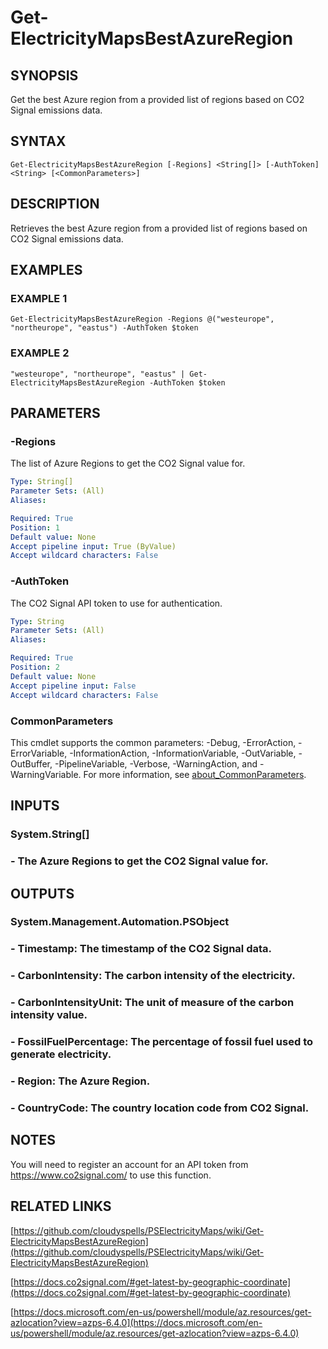 # Get-ElectricityMapsBestAzureRegion

## SYNOPSIS
Get the best Azure region from a provided list of regions based on CO2 Signal emissions data.

## SYNTAX

```
Get-ElectricityMapsBestAzureRegion [-Regions] <String[]> [-AuthToken] <String> [<CommonParameters>]
```

## DESCRIPTION
Retrieves the best Azure region from a provided list of regions based on CO2 Signal emissions data.

## EXAMPLES

### EXAMPLE 1
```
Get-ElectricityMapsBestAzureRegion -Regions @("westeurope", "northeurope", "eastus") -AuthToken $token
```

### EXAMPLE 2
```
"westeurope", "northeurope", "eastus" | Get-ElectricityMapsBestAzureRegion -AuthToken $token
```

## PARAMETERS

### -Regions
The list of Azure Regions to get the CO2 Signal value for.

```yaml
Type: String[]
Parameter Sets: (All)
Aliases:

Required: True
Position: 1
Default value: None
Accept pipeline input: True (ByValue)
Accept wildcard characters: False
```

### -AuthToken
The CO2 Signal API token to use for authentication.

```yaml
Type: String
Parameter Sets: (All)
Aliases:

Required: True
Position: 2
Default value: None
Accept pipeline input: False
Accept wildcard characters: False
```

### CommonParameters
This cmdlet supports the common parameters: -Debug, -ErrorAction, -ErrorVariable, -InformationAction, -InformationVariable, -OutVariable, -OutBuffer, -PipelineVariable, -Verbose, -WarningAction, and -WarningVariable. For more information, see [about_CommonParameters](http://go.microsoft.com/fwlink/?LinkID=113216).

## INPUTS

### System.String[]
### - The Azure Regions to get the CO2 Signal value for.
## OUTPUTS

### System.Management.Automation.PSObject
### - Timestamp: The timestamp of the CO2 Signal data.
### - CarbonIntensity: The carbon intensity of the electricity.
### - CarbonIntensityUnit: The unit of measure of the carbon intensity value.
### - FossilFuelPercentage: The percentage of fossil fuel used to generate electricity.
### - Region: The Azure Region.
### - CountryCode: The country location code from CO2 Signal.
## NOTES
You will need to register an account for an API token from https://www.co2signal.com/ to use this function.

## RELATED LINKS

[https://github.com/cloudyspells/PSElectricityMaps/wiki/Get-ElectricityMapsBestAzureRegion](https://github.com/cloudyspells/PSElectricityMaps/wiki/Get-ElectricityMapsBestAzureRegion)

[https://docs.co2signal.com/#get-latest-by-geographic-coordinate](https://docs.co2signal.com/#get-latest-by-geographic-coordinate)

[https://docs.microsoft.com/en-us/powershell/module/az.resources/get-azlocation?view=azps-6.4.0](https://docs.microsoft.com/en-us/powershell/module/az.resources/get-azlocation?view=azps-6.4.0)

